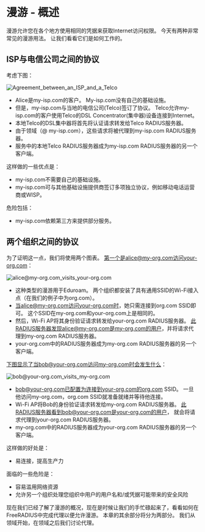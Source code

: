 # 漫游 - 概述
漫游允许您在各个地方使用相同的凭据来获取Internet访问权限。 今天有两种非常常见的漫游用法。 让我们看看它们是如何工作的。

## ISP与电信公司之间的协议
考虑下图：

![Agreement_between_an_ISP_and_a_Telco](https://github.com/lsqms/FreeRADIUS/blob/master/image/ch12/Agreement_between_an_ISP_and_a_Telco.PNG?raw=true)

+ Alice是my-isp.com的客户。 My-isp.com没有自己的基础设施。
+ 但是，my-isp.com与当地的电信公司(Telco)签订了协议。 Telco允许my-isp.com的客户使用Telco的DSL Concentrator(集中器)设备连接到Internet。
+ 本地Telco的DSL集中器将首先将认证请求转发给Telco RADIUS服务器。
+ 由于领域（@ my-isp.com），这些请求将被代理到my-isp.com RADIUS服务器。
+ 服务中的本地Telco RADIUS服务器成为my-isp.com RADIUS服务器的另一个客户端。

这样做的一些优点是：

+ my-isp.com不需要自己的基础设施。
+ my-isp.com可与其他基础设施提供商签订多项独立协议，例如移动电话运营商或WISP。

危险包括：

+ my-isp.com依赖第三方来提供部分服务。

## 两个组织之间的协议
为了证明这一点，我们将使用两个图表。 第一个是alice@my-org.com访问your-org.com：

![alice@my-org.com_visits_your-org.com](https://github.com/lsqms/FreeRADIUS/blob/master/image/ch12/alice@my-org.com_visits_your-org.com.PNG?raw=true)

+ 这种类型的漫游用于Eduroam。 两个组织都安装了具有通用SSID的Wi-Fi接入点（在我们的例子中为org.com）。
+ 当alice@my-org.com访问your-org.com时，她只需连接到org.com SSID即可。 这个SSID在my-org.com和your-org.com上是相同的。
+ 然后，Wi-Fi AP将其身份验证请求转发给your-org.com RADIUS服务器。 此RADIUS服务器发现alice@my-org.com是my-org.com的用户，并将请求代理到my-org.com RADIUS服务器。
+ your-org.com中的RADIUS服务器成为my-org.com RADIUS服务器的另一个客户端。

下图显示了当bob@your-org.com访问my-org.com时会发生什么：

![bob@your-org.com_visits_my-org.com](https://github.com/lsqms/FreeRADIUS/blob/master/image/ch12/bob@your-org.com_visits_my-org.com.PNG?raw=true)

+ bob@your-org.com已配置为连接到your-org.com的org.com SSID。 一旦他访问my-org.com，org.com SSID就准备就绪并等待他连接。
+ Wi-Fi AP将Bob的身份验证请求转发给my-org.com RADIUS服务器。 此RADIUS服务器看到bob@your-org.com是your-org.com的用户， 就会将请求代理到your-org.com RADIUS服务器。
+ my-org.com中的RADIUS服务器成为your-org.com RADIUS服务器的另一个客户端。

这样做的好处是：

+ 易连接，提高生产力

面临的一些危险是：

+ 容易滥用网络资源
+ 允许另一个组织处理您组织中用户的用户名和/或凭据可能带来的安全风险

现在我们已经了解了漫游的概况，现在是时候让我们的手忙碌起来了，看看如何在FreeRADIUS中完成代理以便允许漫游。 本章的其余部分将分为两部分。 我们从领域开始，在领域之后我们讨论代理。